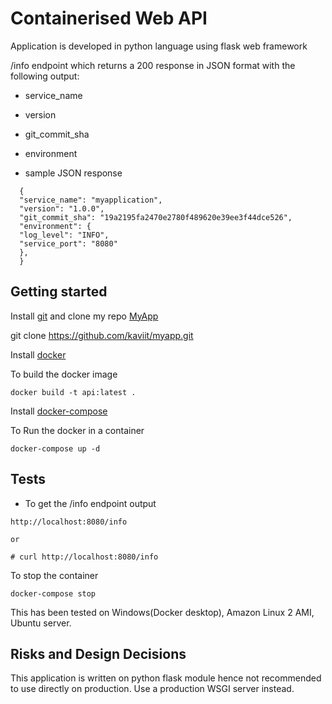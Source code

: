 ﻿# Containerised Web API

Application is developed in python language using flask web framework

/info endpoint which returns a 200 response in JSON format with the following output:

- service_name
- version
- git_commit_sha
- environment

- sample JSON response

```
  {
  "service_name": "myapplication",
  "version": "1.0.0",
  "git_commit_sha": "19a2195fa2470e2780f489620e39ee3f44dce526",
  "environment": {
  "log_level": "INFO",
  "service_port": "8080"
  },
  }
```

## Getting started

Install [git](https://git-scm.com/downloads) and clone my repo [MyApp](https://github.com/kaviit/myapp.git)

git clone https://github.com/kaviit/myapp.git

Install [docker](https://docs.docker.com/engine/installation/)

To build the docker image

```shell
docker build -t api:latest .
```

Install [docker-compose](https://docs.docker.com/compose/install/)

To Run the docker in a container

```shell
docker-compose up -d
```

## Tests

- To get the /info endpoint output

```shell
http://localhost:8080/info

or

# curl http://localhost:8080/info
```

To stop the container

```shell
docker-compose stop
```

This has been tested on Windows(Docker desktop), Amazon Linux 2 AMI, Ubuntu server.

## Risks and Design Decisions

This application is written on python flask module hence not recommended to use directly on production. Use a production WSGI server instead.
